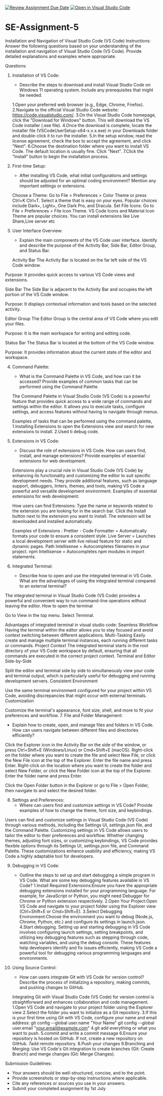 [![Review Assignment Due Date](https://classroom.github.com/assets/deadline-readme-button-22041afd0340ce965d47ae6ef1cefeee28c7c493a6346c4f15d667ab976d596c.svg)](https://classroom.github.com/a/XoLGRbHq)
[![Open in Visual Studio Code](https://classroom.github.com/assets/open-in-vscode-2e0aaae1b6195c2367325f4f02e2d04e9abb55f0b24a779b69b11b9e10269abc.svg)](https://classroom.github.com/online_ide?assignment_repo_id=15276750&assignment_repo_type=AssignmentRepo)
# SE-Assignment-5
Installation and Navigation of Visual Studio Code (VS Code)
 Instructions:
Answer the following questions based on your understanding of the installation and navigation of Visual Studio Code (VS Code). Provide detailed explanations and examples where appropriate.

 Questions:

1. Installation of VS Code:
   - Describe the steps to download and install Visual Studio Code on Windows 11 operating system. Include any prerequisites that might be needed.

   1.Open your preferred web browser (e.g., Edge, Chrome, Firefox).
   2.Navigate to the official Visual Studio Code website: https://code.visualstudio.com/.
   3.On the Visual Studio Code homepage, click the "Download for Windows" button. This will download the VS Code installer (.exe file).
   4.Once the download is complete, locate the installer file (VSCodeUserSetup-x64-x.x.x.exe) in your Downloads folder and double-click it to run the installer.
   5.In the setup window, read the license agreement, check the box to accept the agreement, and click "Next".
   6.Choose the destination folder where you want to install VS Code. The default location is usually fine. Click "Next".
   7.Click the "Install" button to begin the installation process.



2. First-time Setup:
   - After installing VS Code, what initial configurations and settings should be adjusted for an optimal coding environment? Mention any important settings or extensions.
   
   Choose a Theme: Go to File > Preferences > Color Theme or press Ctrl+K Ctrl+T. Select a theme that is easy on your eyes. Popular choices include Dark+, Light+, One Dark Pro, and Dracula.
Set File Icons: Go to File > Preferences > File Icon Theme. VS Code Icons and Material Icon Theme are popular choices.
You can install extensions like Live Share,Live server etc 


3. User Interface Overview:
   - Explain the main components of the VS Code user interface. Identify and describe the purpose of the Activity Bar, Side Bar, Editor Group, and Status Bar.

    Activity Bar
The Activity Bar is located on the far left side of the VS Code window.

Purpose: It provides quick access to various VS Code views and extensions.

 Side Bar
The Side Bar is adjacent to the Activity Bar and occupies the left portion of the VS Code window.

Purpose: It displays contextual information and tools based on the selected activity.

Editor Group
The Editor Group is the central area of VS Code where you edit your files.

Purpose: It is the main workspace for writing and editing code.

Status Bar
The Status Bar is located at the bottom of the VS Code window.

Purpose: It provides information about the current state of the editor and workspace.


4. Command Palette:
   - What is the Command Palette in VS Code, and how can it be accessed? Provide examples of common tasks that can be performed using the Command Palette.

   The Command Palette in Visual Studio Code (VS Code) is a powerful feature that provides quick access to a wide range of commands and settings within the editor. It allows you to execute tasks, configure settings, and access features without having to navigate through menus.

   Examples of tasks that can be performed using the command palette,
   1.Installing  Extensions to open the Extensions view and search for new extensions to install.
   2.Used ti debug code.
   

5. Extensions in VS Code:
   - Discuss the role of extensions in VS Code. How can users find, install, and manage extensions? Provide examples of essential extensions for web development.

   Extensions play a crucial role in Visual Studio Code (VS Code) by enhancing its functionality and customizing the editor to suit specific development needs. They provide additional features, such as language support, debuggers, linters, themes, and tools, making VS Code a powerful and versatile development environment.
   Examples of essential extensions for web development:
   
   How users can find Extensions:
   Type the name or keywords related to the extension you are looking for in the search bar.
   Click the Install button next to the extension you want to install. The extension will be downloaded and installed automatically.
   
   Examples of Extensions :
   Prettier - Code Formatter = Automatically formats your code to ensure a consistent style.
   Live Server = Launches a local development server with live reload feature for static and dynamic pages.
   Path Intellisense = Autocompletes filenames in your project.
   npm Intellisense = Autocompletes npm modules in import statements.

6. Integrated Terminal:
   - Describe how to open and use the integrated terminal in VS Code. What are the advantages of using the integrated terminal compared to an external terminal?


The integrated terminal in Visual Studio Code (VS Code) provides a powerful and convenient way to run command-line operations without leaving the editor.
 How to open the terminal 

Go to View in the top menu.
Select Terminal.

Advantages of integrated terminal in visual studio code:
Seamless Workflow
Having the terminal within the editor allows you to stay focused and avoid context switching between different applications.
Multi-Tasking
Easily create and manage multiple terminal instances, each running different tasks or commands.
Project Context
The integrated terminal starts in the root directory of your VS Code workspace by default, ensuring that all commands are executed in the correct project context.
Terminal and Editor Side-by-Side

Split the editor and terminal side by side to simultaneously view your code and terminal output, which is particularly useful for debugging and running development servers.
Consistent Environment

Use the same terminal environment configured for your project within VS Code, avoiding discrepancies that might occur with external terminals.
Customization

Customize the terminal's appearance, font size, shell, and more to fit your preferences and workflow.
7. File and Folder Management:
   - Explain how to create, open, and manage files and folders in VS Code. How can users navigate between different files and directories efficiently?

Click the Explorer icon in the Activity Bar on the side of the window, or press Ctrl+Shift+E (Windows/Linux) or Cmd+Shift+E (macOS).
Right-click on the folder where you want to create the file and select New File, or click the New File icon at the top of the Explorer.
Enter the file name and press Enter.
Right-click on the location where you want to create the folder and select New Folder, or click the New Folder icon at the top of the Explorer.
Enter the folder name and press Enter.

Click the Open Folder button in the Explorer or go to File > Open Folder, then navigate to and select the desired folder.

8. Settings and Preferences:
   - Where can users find and customize settings in VS Code? Provide examples of how to change the theme, font size, and keybindings.


Users can find and customize settings in Visual Studio Code (VS Code) through various methods, including the Settings UI, settings.json file, and the Command Palette.
Customizing settings in VS Code allows users to tailor the editor to their preferences and workflow. Whether changing themes, adjusting font sizes, or customizing keybindings, VS Code provides flexible options through its Settings UI, settings.json file, and Command Palette. These customizations enhance usability and efficiency, making VS Code a highly adaptable tool for developers.


9. Debugging in VS Code:
   - Outline the steps to set up and start debugging a simple program in VS Code. What are some key debugging features available in VS Code?
   1.Install Required Extensions:Ensure you have the appropriate debugging extensions installed for your programming language. For example, for JavaScript or Python, you might need Debugger for Chrome or Python extension respectively.
   2.Open Your Project:Open VS Code and navigate to your project folder using the Explorer view (Ctrl+Shift+E or Cmd+Shift+E).
   3.Select Debugging Environment:Choose the environment you want to debug (Node.js, Chrome, Python, etc.) and configure its settings in launch.json.
   4.Start debugging.
   Setting up and starting debugging in VS Code involves configuring launch settings, setting breakpoints, and utilizing key debugging features such as stepping through code, watching variables, and using the debug console. These features help developers identify and fix issues efficiently, making VS Code a powerful tool for debugging various programming languages and environments.

10. Using Source Control:
    - How can users integrate Git with VS Code for version control? Describe the process of initializing a repository, making commits, and pushing changes to GitHub.

    Integrating Git with Visual Studio Code (VS Code) for version control is straightforward and enhances collaboration and code management.
    1.Open VS Code and navigate to your project folder using the Explorer view
    2.Select the folder you want to initialize as a Git repository.
    3.If this is your first time using Git with VS Code, configure your name and email address:
    git config --global user.name "Your Name"
    git config --global user.email "your.email@example.com"
    4.git add everything or what you want to push.
    5.commit and write a commit message 
    6.Ensure your repository is hosted on GitHub. If not, create a new repository on GitHub.
    7add remote repository.
    8.Push your changes
    9.Branching and Merging: Use VS Code's Git integration to create branches (Git: Create Branch) and merge changes (Git: Merge Changes).

 Submission Guidelines:
- Your answers should be well-structured, concise, and to the point.
- Provide screenshots or step-by-step instructions where applicable.
- Cite any references or sources you use in your answers.
- Submit your completed assignment by 1st July 

